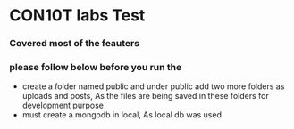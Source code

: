 # CON10T labs Test

### Covered most of the feauters

### please follow below before you run the 
* create a folder named public and under public add two more folders as uploads and posts, As the files are being saved in these folders for development purpose
* must create a mongodb in local, As local db was used


